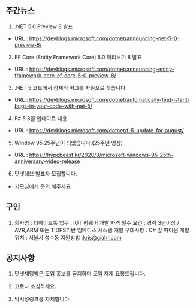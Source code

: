 ## 주간뉴스

1) .NET 5.0 Preview 8 발표
- URL : https://devblogs.microsoft.com/dotnet/announcing-net-5-0-preview-8/

2) EF Core (Entity Framework Core) 5.0 미리보기 8 발표
- URL : https://devblogs.microsoft.com/dotnet/announcing-entity-framework-core-ef-core-5-0-preview-8/

3) .NET 5 코드에서 잠재적 버그를 자동으로 찾습니다.
- URL : https://devblogs.microsoft.com/dotnet/automatically-find-latent-bugs-in-your-code-with-net-5/

4) F# 5 8월 업데이트 내용
- URL : https://devblogs.microsoft.com/dotnet/f-5-update-for-august/

5) Window 95 25주년이 되었습니다.(25주년 영상)
- URL : https://hypebeast.kr/2020/8/microsoft-windows-95-25th-anniversary-video-release

6) 닷넷데브 발표자 모집합니다.
- 키모님에게 문의 해주세요

## 구인

1) 회사명 : 더웨이브톡
   업무 : IOT 펌웨어 개발
   자격 필수 요건 : 경력 3년이상 / AVR,ARM 또는 TIDPS기반 임베디스 시스템 개발
   우대사항 : C# 밒 파이썬 개발
   위치 : 서울시 성수동
   지원방법 :kris@giahr.com
   
## 공지사항

1) 닷넷채팅방은 모임 홍보를 금지하며 모임 자제 요청드립니다.

2) 코로나 조심하세요. 

3) 낙시성링크를 자제합니다.
